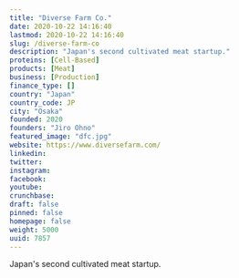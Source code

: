 ```yaml
---
title: "Diverse Farm Co."
date: 2020-10-22 14:16:40
lastmod: 2020-10-22 14:16:40
slug: /diverse-farm-co
description: "Japan's second cultivated meat startup."
proteins: [Cell-Based]
products: [Meat]
business: [Production]
finance_type: []
country: "Japan"
country_code: JP
city: "Osaka"
founded: 2020
founders: "Jiro Ohno"
featured_image: "dfc.jpg"
website: https://www.diversefarm.com/
linkedin: 
twitter: 
instagram: 
facebook: 
youtube: 
crunchbase: 
draft: false
pinned: false
homepage: false
weight: 5000
uuid: 7857
---
```

Japan's second cultivated meat startup.
